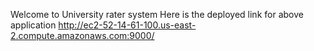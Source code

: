 Welcome to University rater system
Here is the deployed link for above application
http://ec2-52-14-61-100.us-east-2.compute.amazonaws.com:9000/
